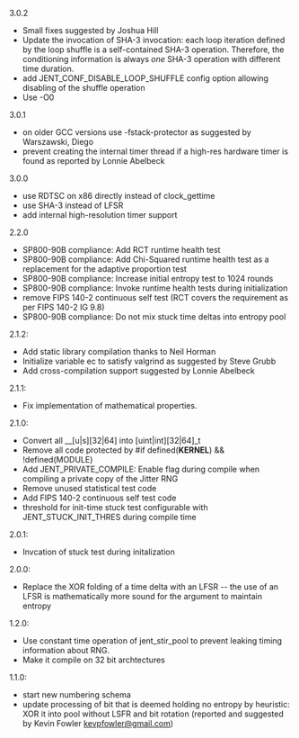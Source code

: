 3.0.2
 * Small fixes suggested by Joshua Hill
 * Update the invocation of SHA-3 invocation: each loop iteration defined by the loop shuffle is a self-contained SHA-3 operation. Therefore, the conditioning information is always *one* SHA-3 operation with different time duration.
 * add JENT_CONF_DISABLE_LOOP_SHUFFLE config option allowing disabling of the shuffle operation
 * Use -O0

3.0.1
 * on older GCC versions use -fstack-protector as suggested by Warszawski,
   Diego
 * prevent creating the internal timer thread if a high-res hardware timer is
   found as reported by Lonnie Abelbeck

3.0.0
 * use RDTSC on x86 directly instead of clock_gettime
 * use SHA-3 instead of LFSR
 * add internal high-resolution timer support

2.2.0
 * SP800-90B compliance: Add RCT runtime health test
 * SP800-90B compliance: Add Chi-Squared runtime health test as a replacement
   for the adaptive proportion test
 * SP800-90B compliance: Increase initial entropy test to 1024 rounds
 * SP800-90B compliance: Invoke runtime health tests during initialization
 * remove FIPS 140-2 continuous self test (RCT covers the requirement as per
   FIPS 140-2 IG 9.8)
 * SP800-90B compliance: Do not mix stuck time deltas into entropy pool

2.1.2:
 * Add static library compilation thanks to Neil Horman
 * Initialize variable ec to satisfy valgrind as suggested by Steve Grubb
 * Add cross-compilation support suggested by Lonnie Abelbeck

2.1.1:
 * Fix implementation of mathematical properties.

2.1.0:
 * Convert all __[u|s][32|64] into [uint|int][32|64]_t
 * Remove all code protected by #if defined(__KERNEL__) && !defined(MODULE)
 * Add JENT_PRIVATE_COMPILE: Enable flag during compile when
   compiling a private copy of the Jitter RNG
 * Remove unused statistical test code
 * Add FIPS 140-2 continuous self test code
 * threshold for init-time stuck test configurable with JENT_STUCK_INIT_THRES
   during compile time

2.0.1:
 * Invcation of stuck test during initalization

2.0.0:
 * Replace the XOR folding of a time delta with an LFSR -- the use of an
   LFSR is mathematically more sound for the argument to maintain entropy

1.2.0:
 * Use constant time operation of jent_stir_pool to prevent leaking
   timing information about RNG.
 * Make it compile on 32 bit archtectures

1.1.0:
 * start new numbering schema
 * update processing of bit that is deemed holding no entropy by heuristic:
   XOR it into pool without LSFR and bit rotation (reported and suggested
   by Kevin Fowler <kevpfowler@gmail.com>)

